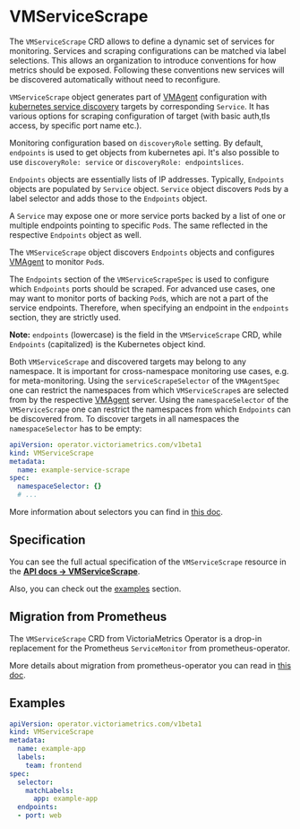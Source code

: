 # VMServiceScrape

The `VMServiceScrape` CRD allows to define a dynamic set of services for monitoring. Services
and scraping configurations can be matched via label selections. This allows an organization to introduce conventions
for how metrics should be exposed. Following these conventions new services will be discovered automatically without
need to reconfigure.

`VMServiceScrape` object generates part of [VMAgent](https://docs.victoriametrics.com/operator/resources/vmagent.html) configuration with 
[kubernetes service discovery](https://docs.victoriametrics.com/sd_configs.html#kubernetes_sd_configs) targets by corresponding `Service`.
It has various options for scraping configuration of target (with basic auth,tls access, by specific port name etc.).

Monitoring configuration based on  `discoveryRole` setting. By default, `endpoints` is used to get objects from kubernetes api.
It's also possible to use `discoveryRole: service` or `discoveryRole: endpointslices`.

`Endpoints` objects are essentially lists of IP addresses.
Typically, `Endpoints` objects are populated by `Service` object. `Service` object discovers `Pod`s by a label
selector and adds those to the `Endpoints` object.

A `Service` may expose one or more service ports backed by a list of one or multiple endpoints pointing to
specific `Pod`s. The same reflected in the respective `Endpoints` object as well.

The `VMServiceScrape` object discovers `Endpoints` objects and configures [VMAgent](https://docs.victoriametrics.com/operator/resources/vmagent.html) to monitor `Pod`s.

The `Endpoints` section of the `VMServiceScrapeSpec` is used to configure which `Endpoints` ports should be scraped.
For advanced use cases, one may want to monitor ports of backing `Pod`s, which are not a part of the service endpoints.
Therefore, when specifying an endpoint in the `endpoints` section, they are strictly used.

**Note:** `endpoints` (lowercase) is the field in the `VMServiceScrape` CRD, while `Endpoints` (capitalized) is the Kubernetes object kind.

Both `VMServiceScrape` and discovered targets may belong to any namespace. It is important for cross-namespace monitoring
use cases, e.g. for meta-monitoring. Using the `serviceScrapeSelector` of the `VMAgentSpec`
one can restrict the namespaces from which `VMServiceScrape`s are selected from by the respective [VMAgent](https://docs.victoriametrics.com/operator/resources/vmagent.html) server.
Using the `namespaceSelector` of the `VMServiceScrape` one can restrict the namespaces from which `Endpoints` can be
discovered from. To discover targets in all namespaces the `namespaceSelector` has to be empty:

```yaml
apiVersion: operator.victoriametrics.com/v1beta1
kind: VMServiceScrape
metadata:
  name: example-service-scrape
spec:
  namespaceSelector: {}
  # ...
```

More information about selectors you can find in [this doc](https://docs.victoriametrics.com/operator/resources/vmagent.html#scraping).

## Specification

You can see the full actual specification of the `VMServiceScrape` resource in
the **[API docs -> VMServiceScrape](https://docs.victoriametrics.com/operator/api.html#vmservicescrape)**.

Also, you can check out the [examples](#examples) section.

## Migration from Prometheus

The `VMServiceScrape` CRD from VictoriaMetrics Operator is a drop-in replacement 
for the Prometheus `ServiceMonitor` from prometheus-operator.

More details about migration from prometheus-operator you can read in [this doc](https://docs.victoriametrics.com/operator/migration.html).

## Examples

```yaml
apiVersion: operator.victoriametrics.com/v1beta1
kind: VMServiceScrape
metadata:
  name: example-app
  labels:
    team: frontend
spec:
  selector:
    matchLabels:
      app: example-app
  endpoints:
  - port: web
```
